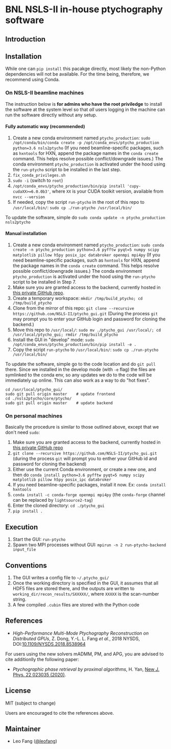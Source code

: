 # BNL NSLS-II in-house ptychography software
## Introduction

## Installation
While one can `pip install` this pacakge directly, most likely the non-Python dependencies will not be available. For the time being, therefore, we recommend using Conda. 

### On NSLS-II beamline machines
The instruction below is **for admins who have the root priviledge** to install the software at the system level so that *all* users logging in the machine can run the software directly without any setup.

#### Fully automatic way (recommended)
1. Create a new conda environment named `ptycho_production`: `sudo /opt/conda/bin/conda create -p /opt/conda_envs/ptycho_production python=3.6 nsls2ptycho` (If you need beamline-specific packages, such as `hxntools` for HXN, append the package names in the `conda create` command. This helps resolve possible conflict/downgrade issues.) 
The conda environment `ptycho_production` is activated under the hood using the `run-ptycho` script to be installed in the last step.
2. `fix_conda_privileges.sh`
2. `sudo -i` (switch to `root`)
3. `/opt/conda_envs/ptycho_production/bin/pip install 'cupy-cudaXX>=6.0.0b3'`, where `XX` is your CUDA toolkit version, available from `nvcc --version`
3. If needed, copy the script `run-ptycho` in the root of this repo to `/usr/local/bin/`: `sudo cp ./run-ptycho /usr/local/bin/`

To update the software, simple do `sudo conda update -n ptycho_production nsls2ptycho`

#### Manual installation
1. Create a new conda environment named `ptycho_production`: `sudo conda create -n ptycho_production python=3.6 pyfftw pyqt=5 numpy scipy matplotlib pillow h5py posix_ipc databroker openmpi mpi4py` (If you need beamline-specific packages, such as `hxntools` for HXN, append the package names in the `conda create` command. This helps resolve possible conflict/downgrade issues.) 
The conda environment `ptycho_production` is activated under the hood using the `run-ptycho` script to be installed in Step 7.
2. Make sure you are granted access to the backend, currently hosted in [this private GitHub repo](https://github.com/NSLS-II/ptycho).
3. Create a temporary workspace: `mkdir /tmp/build_ptycho; cd /tmp/build_ptycho`
4. Clone from the mirror of this repo: `git clone --recursive https://github.com/NSLS-II/ptycho_gui.git` (During the process `git` may prompt you to enter your GitHub login and password for cloning the backend.)
5. Move this repo to `/usr/local/`: `sudo mv ./ptycho_gui /usr/local/; cd /usr/local/ptycho_gui; rmdir /tmp/build_ptycho`
6. Install the GUI in "develop" mode: `sudo /opt/conda_envs/ptycho_production/bin/pip install -e .`
7. Copy the script `run-ptycho` to `/usr/local/bin/`: `sudo cp ./run-ptycho /usr/local/bin/`

To update the software, simple go to the code location and do `git pull` there. Since we installed in the develop mode (with `-e` flag) the files are symlinked to the conda env, so any updates we do to the code will be immediately up online. This can also work as a way to do "hot fixes".
```shell
cd /usr/local/ptycho_gui/
sudo git pull origin master    # update frontend
cd ./nsls2ptycho/core/ptycho/
sudo git pull origin master    # update backend
```

### On personal machines
Basically the procedure is similar to those outlined above, except that we don't need `sudo`:
1. Make sure you are granted access to the backend, currently hosted in [this private GitHub repo](https://github.com/NSLS-II/ptycho)
2. `git clone --recursive https://github.com/NSLS-II/ptycho_gui.git` (during the process `git` will prompt you to enther your GitHub id and password for cloning the backend)
3. Either use the current Conda environment, or create a new one, and then do 
`conda install python=3.6 pyfftw pyqt=5 numpy scipy matplotlib pillow h5py posix_ipc databroker`
4. If you need beamline-specific packages, install it now. Ex: `conda install hxntools`
5. `conda install -c conda-forge openmpi mpi4py` (the `conda-forge` channel can be replaced by `lightsource2-tag`)
4. Enter the cloned directory: `cd ./ptycho_gui`
5. `pip install .`

## Execution
1. Start the GUI: `run-ptycho`
2. Spawn two MPI processes without GUI: `mpirun -n 2 run-ptycho-backend input_file`

## Conventions
1. The GUI writes a config file to `~/.ptycho_gui/`
2. Once the working directory is specified in the GUI, it assumes that all HDF5 files are stored there, and the outputs are written to `working_dir/recon_results/SXXXXX/`, where `XXXXX` is the scan-number string. 
3. A few compiled `.cubin` files are stored with the Python code 

## References
- *High-Performance Multi-Mode Ptychography Reconstruction on Distributed GPUs*, Z. Dong, Y.-L. L. Fang *et al.*, 2018 NYSDS, DOI:[10.1109/NYSDS.2018.8538964](https://doi.org/10.1109/NYSDS.2018.8538964)

For users using the new solvers mADMM, PM, and APG, you are advised to cite additionlly the following paper:

- *Ptychographic phase retrieval by proximal algorithms*, H. Yan, [New J. Phys. 22 023035 (2020)](https://doi.org/10.1088/1367-2630/ab704e).


## License
MIT (subject to change)

Users are encouraged to cite the references above.

## Maintainer
- Leo Fang ([@leofang](https://github.com/leofang))
